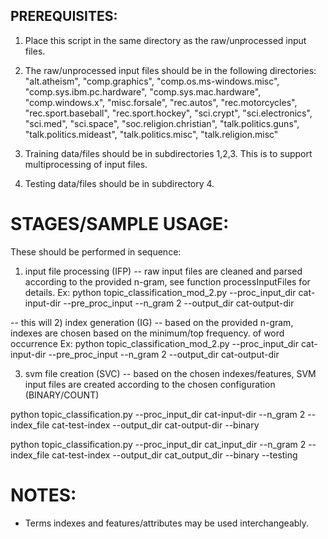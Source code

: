 ## PREREQUISITES:
1) Place this script in the same directory as the raw/unprocessed input files.

2) The raw/unprocessed input files should be in the following directories:
        "alt.atheism", 
        "comp.graphics", 
        "comp.os.ms-windows.misc", 
        "comp.sys.ibm.pc.hardware", 
        "comp.sys.mac.hardware", 
        "comp.windows.x", 
        "misc.forsale", 
        "rec.autos", 
        "rec.motorcycles", 
        "rec.sport.baseball", 
        "rec.sport.hockey", 
        "sci.crypt", 
        "sci.electronics", 
        "sci.med", 
        "sci.space", 
        "soc.religion.christian", 
        "talk.politics.guns", 
        "talk.politics.mideast",
        "talk.politics.misc", 
        "talk.religion.misc"
     
3) Training data/files should be in subdirectories 1,2,3. This is to support multiprocessing of input files.
4) Testing data/files should be in subdirectory 4. 

# STAGES/SAMPLE USAGE:
These should be performed in sequence:
1) input file processing (IFP) -- raw input files are cleaned and parsed according to the provided n-gram, see function processInputFiles for details.
Ex: python topic_classification_mod_2.py --proc_input_dir cat-input-dir  --pre_proc_input --n_gram 2 --output_dir cat-output-dir

-- this will 
2) index generation (IG) -- based on the provided n-gram, indexes are chosen based on the minimum/top frequency.
                            of word occurrence
Ex: python topic_classification_mod_2.py --proc_input_dir cat-input-dir  --pre_proc_input --n_gram 2 --output_dir cat-output-dir



3) svm file creation (SVC) -- based on the chosen indexes/features, SVM input files are created according to the 
                            chosen configuration (BINARY/COUNT)
                            
python topic_classification.py --proc_input_dir cat-input-dir --n_gram 2  --index_file cat-test-index --output_dir cat-output-dir --binary

python topic_classification.py --proc_input_dir cat_input_dir --n_gram 2  --index_file cat-test-index --output_dir cat_output_dir --binary --testing

                            
# NOTES:
- Terms indexes and features/attributes may be used interchangeably.

